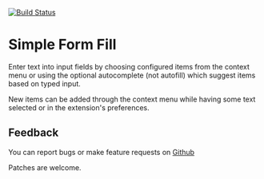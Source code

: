 [![Build Status](https://travis-ci.org/sblask/webextension-simple-form-fill.svg?branch=master)](https://travis-ci.org/sblask/webextension-simple-form-fill)

Simple Form Fill
================
Enter text into input fields by choosing configured items from the context menu
or using the optional autocomplete (not autofill) which suggest items based on
typed input.

New items can be added through the context menu while having some text selected
or in the extension's preferences.

Feedback
--------

You can report bugs or make feature requests on
[Github](https://github.com/sblask/webextension-simple-form-fill)

Patches are welcome.
